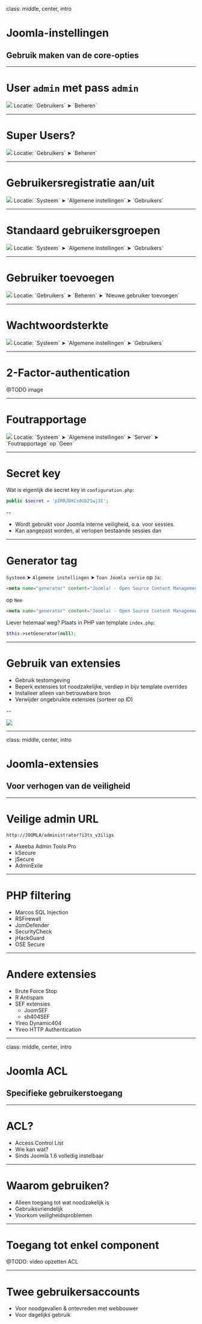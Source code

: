 class: middle, center, intro
# Joomla-instellingen
## Gebruik maken van de core-opties

---
# User `admin` met pass `admin`
<img src="joomla_security/images/settings-admin.png"/>
<span class="size-20">Locatie: `Gebruikers` &#10148; `Beheren`</span>

---
# Super Users?
<img src="joomla_security/images/settings-super-users.png"/>
<span class="size-20">Locatie: `Gebruikers` &#10148; `Beheren`</span>

---
# Gebruikersregistratie aan/uit
<img src="joomla_security/images/settings-user-registration.png"/>
<span class="size-20">Locatie: `Systeem` &#10148; `Algemene instellingen` &#10148; `Gebruikers`</span>

---
# Standaard gebruikersgroepen
<img src="joomla_security/images/settings-default-usergroup.png"/>
<span class="size-20">Locatie: `Systeem` &#10148; `Algemene instellingen` &#10148; `Gebruikers`</span>

---
# Gebruiker toevoegen
<img src="joomla_security/images/settings-new-user.png"/>
<span class="size-20">Locatie: `Gebruikers` &#10148; `Beheren` &#10148; `Nieuwe gebruiker toevoegen`</span>

---
# Wachtwoordsterkte
<img src="joomla_security/images/settings-password.png"/>
<span class="size-20">Locatie: `Systeem` &#10148; `Algemene instellingen` &#10148; `Gebruikers`</span>

---
# 2-Factor-authentication
@TODO image

---
# Foutrapportage
<img src="joomla_security/images/settings-foutrapportage.png"/>
<span class="size-20">Locatie: `Systeem` &#10148; `Algemene instellingen` &#10148; `Server` &#10148; `Foutrapportage` op `Geen`</span>

---
# Secret key
Wat is eigenlijk die secret key in `configuration.php`:
```php
public $secret = 'pIRRJDXCsdUb21wj3I';
```

--
* Wordt gebruikt voor Joomla interne veiligheid, o.a. voor sessies. 
* Kan aangepast worden, al verlopen bestaande sessies dan

---
# Generator tag
`Systeem` &#10148; `Algemene instellingen` &#10148; `Toon Joomla versie` op `Ja`:
```html
<meta name="generator" content="Joomla! - Open Source Content Management  - Version 3.4.5" />
```
op `Nee`
```html
<meta name="generator" content="Joomla! - Open Source Content Management" />
```
Liever helemaal weg? Plaats in PHP van template `index.php`:
```php
$this->setGenerator(null);
```

---
# Gebruik van extensies
* Gebruik testomgeving
* Beperk extensies tot noodzakelijke, verdiep in bijv template overrides
* Installeer alleen van betrouwbare bron
* Verwijder ongebruikte extensies (sorteer op ID)

--

<img src="joomla_security/images/extensiebeheer.png"/>


---
class: middle, center, intro
# Joomla-extensies
## Voor verhogen van de veiligheid

---
# Veilige admin URL
```
http://JOOMLA/administrator?i3ts_v3iligs
```
* Akeeba Admin Tools Pro
* kSecure
* jSecure
* AdminExile

---
# PHP filtering
* Marcos SQL Injection
* RSFirewall
* JomDefender
* SecurityCheck
* jHackGuard
* OSE Secure

---
# Andere extensies
- Brute Force Stop
- R Antispam
- SEF extensies
    - JoomSEF
    - sh404SEF
- Yireo Dynamic404
- Yireo HTTP Authentication



---
class: middle, center, intro
# Joomla ACL
## Specifieke gebruikerstoegang

---
# ACL?
* Access Control List
* Wie kan wat?
* Sinds Joomla 1.6 volledig instelbaar

---
# Waarom gebruiken?
* Alleen toegang tot wat noodzakelijk is
* Gebruiksvriendelijk
* Voorkom veiligheidsproblemen

---
# Toegang tot enkel component
@TODO: video opzetten ACL

---
# Twee gebruikersaccounts
* Voor noodgevallen & ontevreden met webbouwer
* Voor dagelijks gebruik